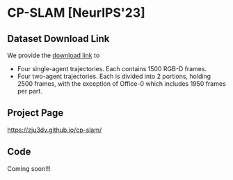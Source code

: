 # CP-SLAM [NeurIPS'23]
## Dataset Download Link

We provide the [download link](https://huggingface.co/datasets/wssy37/CP-SLAM_dataset) to

- Four single-agent trajectories. Each contains 1500 RGB-D frames.
- Four two-agent trajectories. Each  is divided into 2 portions, holding 2500 frames, with the exception of Office-0 which includes 1950 frames per part.

## Project Page

https://zju3dv.github.io/cp-slam/   

## Code

Coming soon!!!
